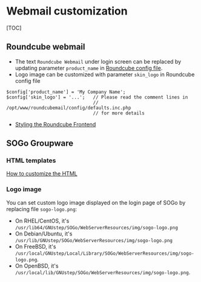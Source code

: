 # Webmail customization

[TOC]

## Roundcube webmail

* The text `Roundcube Webmail` under login screen can be replaced by updating
  parameter `product_name` in [Roundcube config file](./file.locations.html#roundcube).
* Logo image can be customized with parameter `skin_logo` in Roundcube config
  file

```
$config['product_name'] = 'My Company Name';
$config['skin_logo'] = '...';   // Please read the comment lines in
                                // /opt/www/roundcubemail/config/defaults.inc.php
                                // for more details
```

* [Styling the Roundcube Frontend](https://github.com/roundcube/roundcubemail/wiki/Skins)

## SOGo Groupware

### HTML templates

[How to customize the HTML](https://sogo.nu/support/faq/how-to-customize-the-html.html)

### Logo image

You can set custom logo image displayed on the login page of SOGo by replacing
file `sogo-logo.png`:

* On RHEL/CentOS, it's `/usr/lib64/GNUstep/SOGo/WebServerResources/img/sogo-logo.png`
* On Debian/Ubuntu, it's `/usr/lib/GNUstep/SOGo/WebServerResources/img/sogo-logo.png`
* On FreeBSD, it's `/usr/local/GNUstep/Local/Library/SOGo/WebServerResources/img/sogo-logo.png`.
* On OpenBSD, it's `/usr/local/lib/GNUstep/SOGo/WebServerResources/img/sogo-logo.png`.
